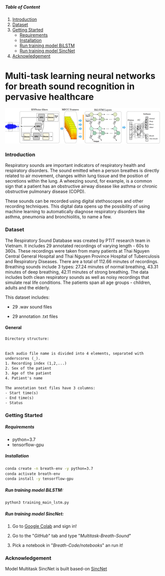 ##### Table of Content

1. [Introduction](#introduction)
1. [Dataset](#dataset)
1. [Getting Started](#getting-started)
	- [Requirements](#requirements)
    - [Installation](#installation)
	- [Run training model BiLSTM](#run-training-model-biLSTM)
    - [Run training model SincNet](#run-training-model-sincNet)
1. [Acknowledgement](#acknowledgement)


# Multi-task learning neural networks for breath sound recognition in pervasive healthcare

![](Breath-Code/figures/bilstm.png)

### Introduction
Respiratory sounds are important indicators of respiratory health and respiratory disorders. The sound emitted when a person breathes is directly related to air movement, changes within lung tissue and the position of secretions within the lung. A wheezing sound, for example, is a common sign that a patient has an obstructive airway disease like asthma or chronic obstructive pulmonary disease (COPD). 

These sounds can be recorded using digital stethoscopes and other recording techniques. This digital data opens up the possibility of using machine learning to automatically diagnose respiratory disorders like asthma, pneumonia and bronchiolitis, to name a few.

### Dataset
The Respiratory Sound Database was created by PTIT research team in Vietnam. It includes 29 annotated recordings of varying length - 60s to 360s. These recordings were taken from many patients at Thai Nguyen Central General Hospital and Thai Nguyen Province Hospital of Tuberculosis and Respiratory Diseases. There are a total of 112.66 minutes of recordings. Breathing sounds include 3 types: 27.24 minutes of normal breathing, 43.31 minutes of deep breathing, 42.11 minutes of strong breathing. The data includes both clean respiratory sounds as well as noisy recordings that simulate real life conditions. The patients span all age groups - children, adults and the elderly.

This dataset includes:

- 29 .wav sound files 

- 29 annotation .txt files

#### General
```
Directory structure:


Each audio file name is divided into 4 elements, separated with underscores (_).
1. Recording index (1,2,...)
2. Sex of the patient
3. Age of the patient
4. Patient's name

The annotation text files have 3 columns:
- Start time(s)
- End time(s)
- Status

```

### Getting Started

##### Requirements

- python=3.7
- tensorflow-gpu

##### Installation

```sh
conda create -n breath-env -y python=3.7
conda activate breath-env
conda install -y tensorflow-gpu
```

##### Run training model BiLSTM: 
```sh
python3 training_main_lstm.py
```

##### Run training model SincNet: 
1. Go to [Google Colab](https://colab.research.google.com) and sign in!

2. Go to the "*GitHub*" tab and type "*Multitask-Breath-Sound*"

3. Pick a notebook in "*Breath-Code/notebooks*" an run it!

### Acknowledgement
Model Multitask SincNet is built based-on [SincNet](https://github.com/mravanelli/SincNet)
